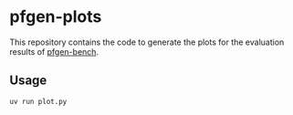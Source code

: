 # pfgen-plots

This repository contains the code to generate the plots for the evaluation results of [pfgen-bench](https://github.com/pfnet-research/pfgen-bench).

## Usage

```sh
uv run plot.py
```